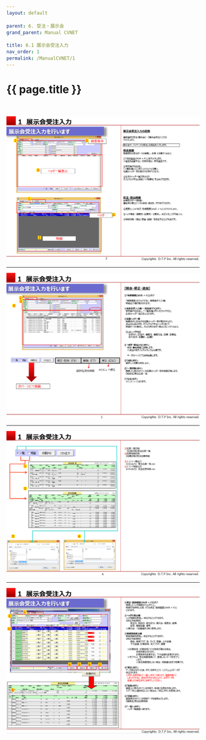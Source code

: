 ```yaml
---
layout: default

parent: 6. 受注・展示会
grand_parent: Manual CVNET

title: 6.1 展示会受注入力
nav_order: 1
permalink: /ManualCVNET/1
---
```


# {{ page.title }} <br/><br/>

<a href="/img/Jyucyutenjikai/J3.PNG" target="_blank">
<img src="/img/Jyucyutenjikai/J3.PNG" alt="login image"></a>

---

<a href="/img/Jyucyutenjikai/J4.PNG" target="_blank">
<img src="/img/Jyucyutenjikai/J4.PNG" alt="login image"></a>

---

<a href="/img/Jyucyutenjikai/J5.PNG" target="_blank">
<img src="/img/Jyucyutenjikai/J5.PNG" alt="login image"></a>

---

<a href="/img/Jyucyutenjikai/J6.PNG" target="_blank">
<img src="/img/Jyucyutenjikai/J6.PNG" alt="login image"></a>

